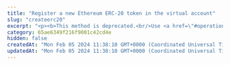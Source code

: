 ```yaml
---
title: "Register a new Ethereum ERC-20 token in the virtual account"
slug: "createerc20"
excerpt: "<p><b>This method is deprecated.<br/>Use <a href=\"#operation/registerErc20Token\">this method</a> instead.</b></p><br/>\n<h4>2 credits per API call.</h4>\n<p>First step to create new ERC20 token with given supply on Ethereum blockchain with support of Tatum's private ledger.<br/>\nThis method only creates Tatum Private ledger virtual currency with predefined parameters. It will not generate any blockchain smart contract.<br/>\nThe whole supply of ERC20 token is stored in the customer's newly created account. Then it is possible to create new Tatum accounts with ERC20 token name as account's currency.<br/>\nNewly created account is frozen until the specific ERC20 smart contract address is linked with the Tatum virtual currency, representing the token.<br/>\nOrder of the steps to create ERC20 smart contract with Tatum private ledger support:\n<ol>\n<li><a href=\"#operation/registerErc20Token\">Create ERC20 token</a> - creates a virtual currency within Tatum</li>\n<li><a href=\"#operation/EthDeployErc20Blockchain\">Deploy ERC20 smart contract</a> - create new ERC20 smart contract on the blockchain</li>\n<li><a href=\"#operation/storeTokenAddress\">Store ERC20 smart contract address</a> - link newly created ERC20 smart contract address with Tatum virtual currency - this operation enables frozen account and enables ledger synchronization for ERC20 Tatum accounts</li>\n</ol>\nThere is a helper method <a href=\"#operation/EthDeployErc20\">Deploy Ethereum ERC20 Smart Contract to Blockchain and Ledger</a>, which wraps first 2 steps into 1 method.<br/>\nAddress on the blockchain, where all initial supply will be transferred, can be defined via the address or xpub and derivationIndex. When xpub is present, the account connected to this virtualCurrency will be set as the account's xpub.\n</p>"
category: 65ae6349f216f9001c42cd4e
hidden: false
createdAt: "Mon Feb 05 2024 11:38:10 GMT+0000 (Coordinated Universal Time)"
updatedAt: "Mon Feb 05 2024 11:38:10 GMT+0000 (Coordinated Universal Time)"
---
```

